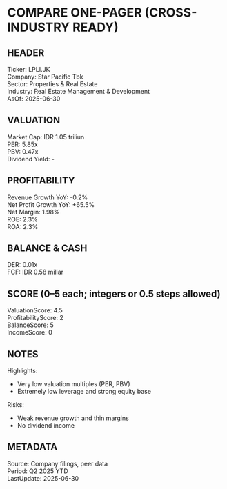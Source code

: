# COMPARE ONE-PAGER (CROSS-INDUSTRY READY)

## HEADER
Ticker: LPLI.JK  
Company: Star Pacific Tbk  
Sector: Properties & Real Estate  
Industry: Real Estate Management & Development  
AsOf: 2025-06-30

## VALUATION
Market Cap: IDR 1.05 triliun  
PER: 5.85x  
PBV: 0.47x  
Dividend Yield: -

## PROFITABILITY
Revenue Growth YoY: -0.2%  
Net Profit Growth YoY: +65.5%  
Net Margin: 1.98%  
ROE: 2.3%  
ROA: 2.3%

## BALANCE & CASH
DER: 0.01x  
FCF: IDR 0.58 miliar

## SCORE (0–5 each; integers or 0.5 steps allowed)
ValuationScore: 4.5  
ProfitabilityScore: 2  
BalanceScore: 5  
IncomeScore: 0

## NOTES
Highlights:
- Very low valuation multiples (PER, PBV)
- Extremely low leverage and strong equity base

Risks:
- Weak revenue growth and thin margins
- No dividend income

## METADATA
Source: Company filings, peer data  
Period: Q2 2025 YTD  
LastUpdate: 2025-06-30
